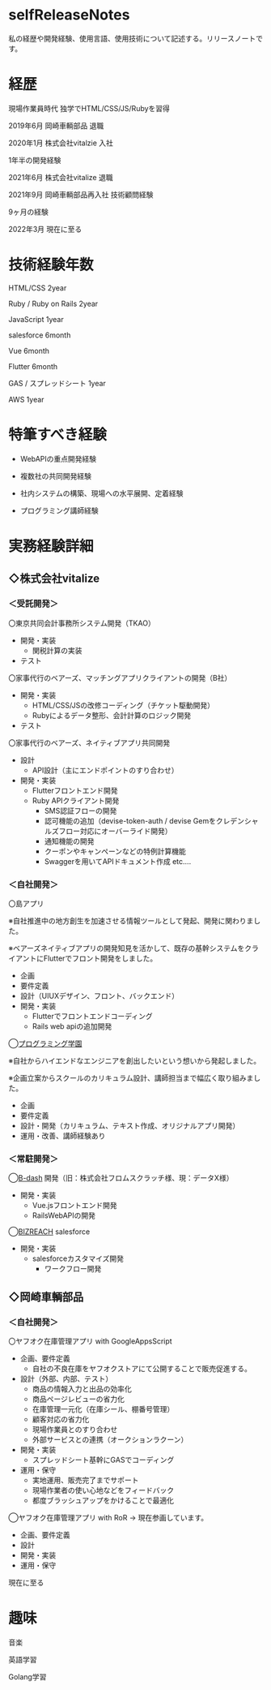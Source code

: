 # selfReleaseNotes

私の経歴や開発経験、使用言語、使用技術について記述する。リリースノートです。

# 経歴

現場作業員時代 独学でHTML/CSS/JS/Rubyを習得

2019年6月 岡崎車輌部品 退職

2020年1月 株式会社vitalzie 入社

1年半の開発経験

2021年6月 株式会社vitalize 退職

2021年9月 岡崎車輌部品再入社 技術顧問経験

9ヶ月の経験

2022年3月 現在に至る

# 技術経験年数

HTML/CSS 2year

Ruby / Ruby on Rails 2year

JavaScript 1year

salesforce 6month

Vue 6month

Flutter 6month

GAS / スプレッドシート 1year

AWS 1year

# 特筆すべき経験

- WebAPIの重点開発経験

- 複数社の共同開発経験

- 社内システムの構築、現場への水平展開、定着経験

- プログラミング講師経験

# 実務経験詳細

## ◇株式会社vitalize

### ＜受託開発＞

〇東京共同会計事務所システム開発（TKAO）

- 開発・実装
  - 関税計算の実装
- テスト

〇家事代行のベアーズ、マッチングアプリクライアントの開発（B社）

- 開発・実装
  - HTML/CSS/JSの改修コーディング（チケット駆動開発）
  - Rubyによるデータ整形、会計計算のロジック開発
- テスト

〇家事代行のベアーズ、ネイティブアプリ共同開発

- 設計
  - API設計（主にエンドポイントのすり合わせ）
- 開発・実装
  - Flutterフロントエンド開発
  - Ruby APIクライアント開発
    - SMS認証フローの開発
    - 認可機能の追加（devise-token-auth / devise Gemをクレデンシャルズフロー対応にオーバーライド開発）
    - 通知機能の開発
    - クーポンやキャンペーンなどの特例計算機能
    - Swaggerを用いてAPIドキュメント作成 etc....

### ＜自社開発＞

〇島アプリ

※自社推進中の地方創生を加速させる情報ツールとして発起、開発に関わりました。

※ベアーズネイティブアプリの開発知見を活かして、既存の基幹システムをクライアントにFlutterでフロント開発をしました。

- 企画
- 要件定義
- 設計（UIUXデザイン、フロント、バックエンド）
- 開発・実装
  - Flutterでフロントエンドコーディング
  - Rails web apiの追加開発

◯[プログラミング学園](https://www.vitalize.co.jp/inhouse_service/)

※自社からハイエンドなエンジニアを創出したいという想いから発起しました。

※企画立案からスクールのカリキュラム設計、講師担当まで幅広く取り組みました。

- 企画
- 要件定義
- 設計・開発（カリキュラム、テキスト作成、オリジナルアプリ開発）
- 運用・改善、講師経験あり

### ＜常駐開発＞

◯[B-dash](https://bdash-marketing.com/?_bdsid=2UMchk.n+Q0sk3.1647992489219.1647992535&_bd_prev_page=https%3A%2F%2Fdata-x.co.jp%2Fservice%2F&_bdrpf=0) 開発（旧：株式会社フロムスクラッチ様、現：データX様）
- 開発・実装
  - Vue.jsフロントエンド開発
  - RailsWebAPIの開発

◯[BIZREACH](https://www.bizreach.jp/job-feed/public-advertising/7mm34wl/) salesforce
- 開発・実装
  - salesforceカスタマイズ開発
    - ワークフロー開発

## ◇岡崎車輌部品

### ＜自社開発＞

〇ヤフオク在庫管理アプリ with GoogleAppsScript

- 企画、要件定義
  - 自社の不良在庫をヤフオクストアにて公開することで販売促進する。
- 設計（外部、内部、テスト）
  - 商品の情報入力と出品の効率化
  - 商品ページレビューの省力化
  - 在庫管理一元化（在庫シール、棚番号管理）
  - 顧客対応の省力化
  - 現場作業員とのすり合わせ
  - 外部サービスとの連携（オークションラクーン）
- 開発・実装
  - スプレッドシート基幹にGASでコーディング
- 運用・保守
  - 実地運用、販売完了までサポート
  - 現場作業者の使い心地などをフィードバック
  - 都度ブラッシュアップをかけることで最適化

◯ヤフオク在庫管理アプリ with RoR -> 現在参画しています。

- 企画、要件定義
- 設計
- 開発・実装
- 運用・保守

現在に至る

# 趣味

音楽

英語学習

Golang学習
